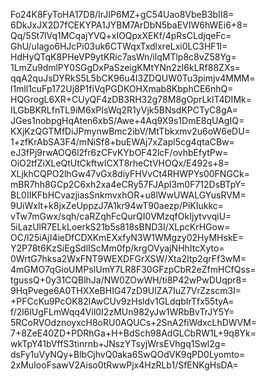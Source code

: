 Fo24K8FyToHA17D8/IrJIP6MZ+gC54Uao8VbeB3bII8=
6DkJxJX2D7fCEKYPA1JYBM7ArDbN5baEVIW6hWEi6+8=
Qq/5St7lVq1MCqajYVQ+xIOQpxXEKf/4pRsCLdjqeFc=
GhU/uIago6HJcPi03uk6CTWqxTxdlxreLxi0LC3HF1I=
HdHyQTqK8PHeVP9ytKRic7asWn/ilqMTlp8c8vZ58Yg=
1LmZu9dmlPY0SGgDxPaSzeigKMtYNn2zI6kLRf88ZXs=
qqA2quJsDYRkS5L5bCK96u4I3ZDQUW0Tu3pimjv4MMM=
l1mll1cuFp172Uj8P1fiVqPGDKOHXmab8KbphCE6nhQ=
HQGrogL6XR+CUyQF4zDB3RH32g78M8gOprLklT4DIMk=
ILGbBKRLfnTL9iM6xPIsWq2R1yVjk5BNsdKPCTyC8gA=
JGes1nobpgHqAten6xbS/Awe+4Aq9X9s1DmE8qUAgIQ=
KXjKzQGTMfDiJPmynwBmc2ibV/MtTbkxmv2u6oW6eDU=
1+zfKrAbSA3F4/mNiSf8+buEWAj7xZapl5cg4qtaCBw=
eJ3fPj9rwAOQ6l2fr6zCFvKYbOF42lcF/ovhbEfytPw=
OiO2tfZiXLeQtUtCkftwICXT8rheCtVHOQx/E492s+8=
XLjkhCQPO2lhGw47vGx8diyFHVvCt4RHWPYs00FNGCk=
mBR7hh8GCp2C6xh2xa4eCRy57FJApl3m0F712DsBTpY=
BL0IIKFbHCvazjiasSnkmvxhOR+u8lWwUWALGYusRVM=
9UiWxlt+k8jxZeUppzJ7A1kr94wT90aezp/PiKIukkc=
vTw7mGwx/sqh/caRZqhFcQurQI0VMzqfOkIjytvvqiU=
5iLazUlR7ELkLoerkS21b5s818sBND3I/XLpcKrHGow=
OC/l25iAjI4ieDfCDXKmEXxfyN3W1WMgzy02HyMHskE=
Y2P78t6KzSiEgSdlIScMm0fp/krgOVyajNHhItcXyto=
0WrtG7hksa2WxFNT9WEXDFGrXSW/Xta2Itp2qrFf3wM=
4mGMO7qGioUMPsIUmY7LR8F30GFzpCbR2eZfmHCfQss=
tgussQ+0y31CQBlhJa/NW0ZOwWH/ti8P42wPwDUqpr8=
9HqPvege6A0THXXeBHIG47zD9UlZA7IuZ7VrZzscm3I=
+PFCcKu9PcOK82lAwCUv9zHsldv1GLdqbIrTfx55tyA=
f/2l6lUgFLmWqq4Vil0I2zMUn982yJw1WRbBvTrJY5Y=
5RCoRVOdznoyxcH8oRU0AQUCs+2SnA2fiWdxcLhDWVM=
7+8ZeE40ZD+PDRhGa+H+BdSch98AdGLCbRW1L+9q8Yk=
wkTpY41bVffS3tinrnb+JNszYTsyjWrsEVhgq1Swl2g=
dsFy1uVyNQy+BlbCjhvQ0aka6SwQOdVK9qPD0Lyomto=
2xMuIooFsawV2Aiso0tRwwPjx4HzRLb1/SfENKgHsDA=
